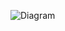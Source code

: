 ![Diagram](https://www.planttext.com/api/plantuml/png/b9DHJiCm38RVSmfVO1VO0vh4UE2HLXp0IpqHAKt1TePsDXuu4bSWoLR6rbA5FaIDvSz__Kdz-lZSY29hxBr1gmF3in2RVC3g3bf2jY-FGOdtQ6aD3_aLf9J1iaitX-QcxKBU3q5vy9vu3MtSzKv7zYqI7yrjLoQtgBX3IM5FkGUwT3TZ4LQpinlIo06O97gLcR5pksoTl7ey_b06lPRrKsNl0idvMmsavqyZJUcTACdCVxIS8hkpbmkzx6QaYgCCrNewOUFcyt7BpgudKEX--JiuUXT89dheID5vMNROaYUh1QWNrr1o9JgDgH4tWUh4LMGjMRl2ix9DElAlzmq00F__0m00)
